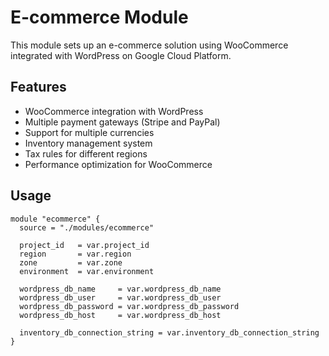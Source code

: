 # E-commerce Module

This module sets up an e-commerce solution using WooCommerce integrated with WordPress on Google Cloud Platform.

## Features

- WooCommerce integration with WordPress
- Multiple payment gateways (Stripe and PayPal)
- Support for multiple currencies
- Inventory management system
- Tax rules for different regions
- Performance optimization for WooCommerce

## Usage

```hcl
module "ecommerce" {
  source = "./modules/ecommerce"

  project_id   = var.project_id
  region       = var.region
  zone         = var.zone
  environment  = var.environment

  wordpress_db_name     = var.wordpress_db_name
  wordpress_db_user     = var.wordpress_db_user
  wordpress_db_password = var.wordpress_db_password
  wordpress_db_host     = var.wordpress_db_host

  inventory_db_connection_string = var.inventory_db_connection_string
}
